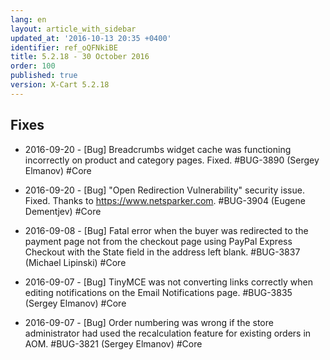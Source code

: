 ```yaml
---
lang: en
layout: article_with_sidebar
updated_at: '2016-10-13 20:35 +0400'
identifier: ref_oQFNkiBE
title: 5.2.18 - 30 October 2016
order: 100
published: true
version: X-Cart 5.2.18
---
```

## Fixes

*   2016-09-20 - [Bug] Breadcrumbs widget cache was functioning incorrectly on product and category pages. Fixed. #BUG-3890 (Sergey Elmanov) #Core

*   2016-09-20 - [Bug] "Open Redirection Vulnerability" security issue. Fixed. Thanks to https://www.netsparker.com. #BUG-3904 (Eugene Dementjev) #Core

*   2016-09-08 - [Bug] Fatal error when the buyer was redirected to the payment page not from the checkout page using PayPal Express Checkout with the State field in the address left blank. #BUG-3837 (Michael Lipinski) #Core

*   2016-09-07 - [Bug] TinyMCE was not converting links correctly when editing notifications on the Email Notifications page. #BUG-3835 (Sergey Elmanov) #Core

*   2016-09-07 - [Bug] Order numbering was wrong if the store administrator had used the recalculation feature for existing orders in AOM. #BUG-3821 (Sergey Elmanov) #Core

